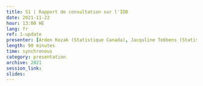 ```yaml
---
title: S1 | Rapport de consultation sur l'IDD
date: 2021-11-22
hour: 13:00 HE
lang: fr
ref: 1-update
presenter: [Arden Kozak (Statistique Canada), Jacquline Tebbens (Statistique Canada)]
length: 90 minutes
time: synchronous
category: presentation
archive: 2021
session_link:
slides:
---
```

